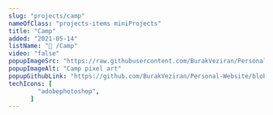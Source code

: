 ```yaml
---
slug: "projects/camp"
nameOfClass: "projects-items miniProjects"
title: "Camp"
added: "2021-05-14"
listName: "🎨 /Camp"
video: "false"
popupImageSrc: "https://raw.githubusercontent.com/BurakVeziran/Personal-Website/main/static/camp.png"
popupImageAlt: "Camp pixel art"
popupGithubLink: "https://github.com/BurakVeziran/Personal-Website/blob/main/static/camp.png"
techIcons: [
        "adobephotoshop",
      ]
---
```

